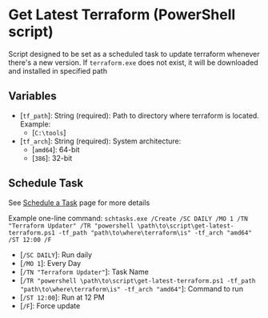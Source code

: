 # Get Latest Terraform (PowerShell script)

Script designed to be set as a scheduled task to update terraform whenever there's a new version.
If `terraform.exe` does not exist, it will be downloaded and installed in specified path

## Variables

* \[`tf_path`\]: String (required): Path to directory where terraform is located. Example:
  * \[`C:\tools`\]
* \[`tf_arch`\]: String (required): System architecture:
  * \[`amd64`\]: 64-bit
  * \[`386`\]: 32-bit

## Schedule Task
See [Schedule a Task](https://technet.microsoft.com/en-us/library/cc748993(v=ws.11).aspx) page for more details

Example one-line command:
`schtasks.exe /Create /SC DAILY /MO 1 /TN "Terraform Updater" /TR "powershell \path\to\script\get-latest-terraform.ps1 -tf_path "path\to\where\terraform\is" -tf_arch "amd64" /ST 12:00 /F`

* \[`/SC DAILY`\]: Run daily
* \[`/MO 1`\]: Every Day
* \[`/TN "Terraform Updater"`\]: Task Name
* \[`/TR "powershell \path\to\script\get-latest-terraform.ps1 -tf_path "path\to\where\terraform\is" -tf_arch "amd64"`\]: Command to run
* \[`/ST 12:00`\]: Run at 12 PM
* \[`/F`\]: Force update